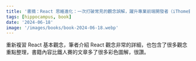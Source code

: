 ```yaml
---
title: '書摘：React 思維進化：一次打破常見的觀念誤解，躍升專業前端開發者（iThome鐵人賽系列書）'
tags: [hippocampus, book]
date: '2024-06-18'
image: '/images/books/book-2024-06-18.webp'
---
```


重新複習 React 基本觀念，筆者介紹 React 觀念非常的詳細，也包含了很多觀念重點整理，書籍內容比鐵人賽的文章多了很多彩色圖解，很讚。
